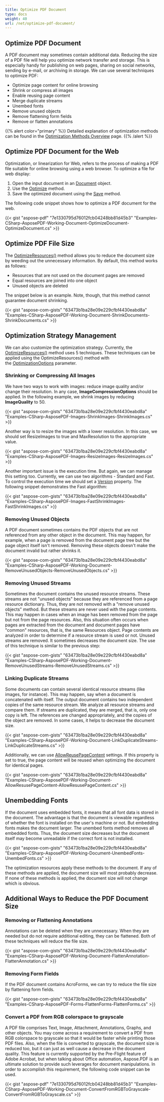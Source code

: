 ```yaml
---
title: Optimize PDF Document
type: docs
weight: 40
url: /net/optimize-pdf-document/
---
```


## **Optimize PDF Document**
A PDF document may sometimes contain additional data. Reducing the size of a PDF file will help you optimize network transfer and storage. This is especially handy for publishing on web pages, sharing on social networks, sending by e-mail, or archiving in storage. We can use several techniques to optimize PDF:

- Optimize page content for online browsing
- Shrink or compress all images
- Enable reusing page content
- Merge duplicate streams
- Unembed fonts
- Remove unused objects 
- Remove flattening form fields 
- Remove or flatten annotations

{{% alert color="primary" %}}
Detailed explanation of optimization methods can be found in the [Optimization Methods Overview](/net/optimize-pdf-methods-overview/) page.
{{% /alert %}}
## **Optimize PDF Document for the Web**
Optimization, or linearization for Web, refers to the process of making a PDF file suitable for online browsing using a web browser. To optimize a file for web display:

1. Open the input document in an [Document](https://apireference.aspose.com/net/pdf/aspose.pdf/document) object.
1. Use the [Optimize](https://apireference.aspose.com/net/pdf/aspose.pdf/document/methods/optimize) method.
1. Save the optimized document using the [Save](https://apireference.aspose.com/net/pdf/aspose.pdf/document/methods/save) method.

The following code snippet shows how to optimize a PDF document for the web.

{{< gist "aspose-pdf" "7e1330795d76012fcb04248bb81d45b3" "Examples-CSharp-AsposePDF-Working-Document-OptimizeDocument-OptimizeDocument.cs" >}}
## **Optimize PDF File Size**
The [OptimizeResources()](https://apireference.aspose.com/net/pdf/aspose.pdf/document/methods/optimizeresources) method allows you to reduce the document size by weeding out the unnecessary information. By default, this method works as follows:

- Resources that are not used on the document pages are removed 
- Equal resources are joined into one object
- Unused objects are deleted

The snippet below is an example. Note, though, that this method cannot guarantee document shrinking.

{{< gist "aspose-com-gists" "63473b1ba28e09e229cfbf4430eabd8a" "Examples-CSharp-AsposePDF-Working-Document-ShrinkDocuments-ShrinkDocuments.cs" >}}
## **Optimization Strategy Management**
We can also customize the optimization strategy. Currently, the [OptimizeResources()](https://apireference.aspose.com/net/pdf/aspose.pdf.document/optimizeresources/methods/1) method uses 5 techniques. These techniques can be applied using the OptimizeResources() method with the [OptimizationOptions](https://apireference.aspose.com/net/pdf/aspose.pdf.optimization/optimizationoptions) parameter.
### **Shrinking or Compressing All Images**
We have two ways to work with images: reduce image quality and/or change their resolution. In any case, **ImageCompressionOptions** should be applied. In the following example, we shrink images by reducing **ImageQuality** to 50.

{{< gist "aspose-com-gists" "63473b1ba28e09e229cfbf4430eabd8a" "Examples-CSharp-AsposePDF-Images-ShrinkImages-ShrinkImages.cs" >}}

Another way is to resize the images with a lower resolution. In this case, we should set ResizeImages to true and MaxResolution to the appropriate value.

{{< gist "aspose-com-gists" "63473b1ba28e09e229cfbf4430eabd8a" "Examples-CSharp-AsposePDF-Images-ResizeImages-ResizeImages.cs" >}}

Another important issue is the execution time. But again, we can manage this setting too. Currently, we can use two algorithms - Standard and Fast. To control the execution time we should set a [Version](https://apireference.aspose.com/net/pdf/aspose.pdf.optimization/imagecompressionoptions/properties/version) property. The following snippet demonstrates the Fast algorithm:

{{< gist "aspose-com-gists" "63473b1ba28e09e229cfbf4430eabd8a" "Examples-CSharp-AsposePDF-Images-FastShrinkImages-FastShrinkImages.cs" >}}
### **Removing Unused Objects**
A PDF document sometimes contains the PDF objects that are not referenced from any other object in the document. This may happen, for example, when a page is removed from the document page tree but the page object itself isn't removed. Removing these objects doesn't make the document invalid but rather shrinks it.

{{< gist "aspose-com-gists" "63473b1ba28e09e229cfbf4430eabd8a" "Examples-CSharp-AsposePDF-Working-Document-RemoveUnusedObjects-RemoveUnusedObjects.cs" >}}
### **Removing Unused Streams**
Sometimes the document contains the unused resource streams. These streams are not "unused objects" because they are referenced from a page resource dictionary. Thus, they are not removed with a "remove unused objects" method. But these streams are never used with the page contents. This may happen in cases when an image has been removed from the page but not from the page resources. Also, this situation often occurs when pages are extracted from the document and document pages have "common" resources, that is, the same Resources object. Page contents are analyzed in order to determine if a resource stream is used or not. Unused streams are removed. It sometimes decreases the document size. The use of this technique is similar to the previous step:

{{< gist "aspose-com-gists" "63473b1ba28e09e229cfbf4430eabd8a" "Examples-CSharp-AsposePDF-Working-Document-RemoveUnusedStreams-RemoveUnusedStreams.cs" >}}
### **Linking Duplicate Streams**
Some documents can contain several identical resource streams (like images, for instance). This may happen, say when a document is concatenated with itself. The output document contains two independent copies of the same resource stream. We analyze all resource streams and compare them. If streams are duplicated, they are merged, that is, only one copy is left. The references are changed appropriately, and the copies of the object are removed. In some cases, it helps to decrease the document size.

{{< gist "aspose-com-gists" "63473b1ba28e09e229cfbf4430eabd8a" "Examples-CSharp-AsposePDF-Working-Document-LinkDuplicateStreams-LinkDuplicateStreams.cs" >}}

Additionally, we can use [AllowReusePageContent](https://apireference.aspose.com/net/pdf/aspose.pdf.optimization/optimizationoptions/properties/allowreusepagecontent) settings. If this property is set to true, the page content will be reused when optimizing the document for identical pages.

{{< gist "aspose-com-gists" "63473b1ba28e09e229cfbf4430eabd8a" "Examples-CSharp-AsposePDF-Working-Document-AllowResusePageContent-AllowResusePageContent.cs" >}}
## **Unembedding Fonts**
If the document uses embedded fonts, it means that all font data is stored in the document. The advantage is that the document is viewable regardless of whether the font is installed on the user's machine or not. But embedding fonts makes the document larger. The unembed fonts method removes all embedded fonts. Thus, the document size decreases but the document itself may become unreadable if the correct font is not installed.

{{< gist "aspose-com-gists" "63473b1ba28e09e229cfbf4430eabd8a" "Examples-CSharp-AsposePDF-Working-Document-UnembedFonts-UnembedFonts.cs" >}}

The optimization resources apply these methods to the document. If any of these methods are applied, the document size will most probably decrease. If none of these methods is applied, the document size will not change which is obvious.
## **Additional Ways to Reduce the PDF Document Size**
### **Removing or Flattening Annotations**
Annotations can be deleted when they are unnecessary. When they are needed but do not require additional editing, they can be flattened. Both of these techniques will reduce the file size.

{{< gist "aspose-com-gists" "63473b1ba28e09e229cfbf4430eabd8a" "Examples-CSharp-AsposePDF-Working-Document-FlattenAnnotation-FlattenAnnotation.cs" >}}
### **Removing Form Fields**
If the PDF document contains AcroForms, we can try to reduce the file size by flattening form fields.

{{< gist "aspose-com-gists" "63473b1ba28e09e229cfbf4430eabd8a" "Examples-CSharp-AsposePDF-Forms-FlattenForms-FlattenForms.cs" >}}
### **Convert a PDF from RGB colorspace to grayscale**
A PDF file comprises Text, Image, Attachment, Annotations, Graphs, and other objects. You may come across a requirement to convert a PDF from RGB colorspace to grayscale so that it would be faster while printing those PDF files. Also, when the file is converted to grayscale, the document size is reduced too, but it can just as well cause a decrease in the document quality. This feature is currently supported by the Pre-Flight feature of Adobe Acrobat, but when talking about Office automation, Aspose.PDF is an ultimate solution to provide such leverages for document manipulations. In order to accomplish this requirement, the following code snippet can be used.

{{< gist "aspose-pdf" "7e1330795d76012fcb04248bb81d45b3" "Examples-CSharp-AsposePDF-Working-Document-ConvertFromRGBToGrayscale-ConvertFromRGBToGrayscale.cs" >}}
